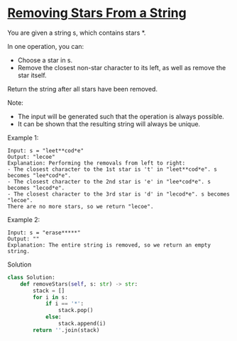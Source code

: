 # [Removing Stars From a String](https://leetcode.com/problems/removing-stars-from-a-string/)

You are given a string s, which contains stars *.

In one operation, you can:
- Choose a star in s.
- Remove the closest non-star character to its left, as well as remove the star itself.

Return the string after all stars have been removed.

Note:
- The input will be generated such that the operation is always possible.
- It can be shown that the resulting string will always be unique.
 

Example 1:
```
Input: s = "leet**cod*e"
Output: "lecoe"
Explanation: Performing the removals from left to right:
- The closest character to the 1st star is 't' in "leet**cod*e". s becomes "lee*cod*e".
- The closest character to the 2nd star is 'e' in "lee*cod*e". s becomes "lecod*e".
- The closest character to the 3rd star is 'd' in "lecod*e". s becomes "lecoe".
There are no more stars, so we return "lecoe".
```
Example 2:
```
Input: s = "erase*****"
Output: ""
Explanation: The entire string is removed, so we return an empty string.
```
Solution
```python
class Solution:
    def removeStars(self, s: str) -> str:
        stack = []
        for i in s:
            if i == '*':
                stack.pop()
            else:
                stack.append(i)
        return ''.join(stack)
```